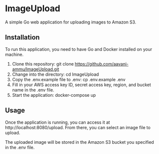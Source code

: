 # ImageUpload

A simple Go web application for uploading images to Amazon S3.

## Installation

To run this application, you need to have Go and Docker installed on your machine.

1. Clone this repository: git clone https://github.com/aavani-ammu/ImageUpload.git
2. Change into the directory: cd ImageUpload
3. Copy the .env.example file to .env: cp .env.example .env
4. Fill in your AWS access key ID, secret access key, region, and bucket name in the .env file.
5. Start the application: docker-compose up

## Usage

Once the application is running, you can access it at http://localhost:8080/upload. From there, you can select an image file to upload.

The uploaded image will be stored in the Amazon S3 bucket you specified in the .env file.
